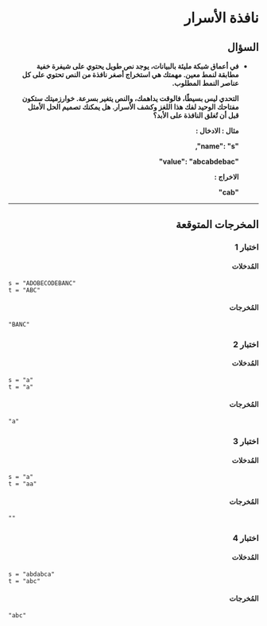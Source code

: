 # <div dir="rtl">نافذة الأسرار</div>

## <div dir="rtl">السؤال</div>

<ul dir="rtl">
<li>
<b>
في أعماق شبكة مليئة بالبيانات، يوجد نص طويل يحتوي على شيفرة خفية مطابقة لنمط معين. مهمتك هي استخراج أصغر نافذة من النص تحتوي على كل عناصر النمط المطلوب.

التحدي ليس بسيطًا، فالوقت يداهمك، والنص يتغير بسرعة. خوارزميتك ستكون مفتاحك الوحيد لفك هذا اللغز وكشف الأسرار. هل يمكنك تصميم الحل الأمثل قبل أن تُغلق النافذة على الأبد؟

مثال :
الادخال :

"name": "s",

"value": "abcabdebac"

الاخراج :

"cab"

</b>
</li>
</ul>

---

## <div dir="rtl">المخرجات المتوقعة</div>

### <div dir="rtl">اختبار 1</div>

#### <div dir="rtl">المُدخلات</div>

```text
s = "ADOBECODEBANC"
t = "ABC"
```

#### <div dir="rtl">المُخرجات</div>

```text
"BANC"
```

### <div dir="rtl">اختبار 2</div>

#### <div dir="rtl">المُدخلات</div>

```text
s = "a"
t = "a"
```

#### <div dir="rtl">المُخرجات</div>

```text
"a"
```

### <div dir="rtl">اختبار 3</div>

#### <div dir="rtl">المُدخلات</div>

```text
s = "a"
t = "aa"
```

#### <div dir="rtl">المُخرجات</div>

```text
""
```

### <div dir="rtl">اختبار 4</div>

#### <div dir="rtl">المُدخلات</div>

```text
s = "abdabca"
t = "abc"
```

#### <div dir="rtl">المُخرجات</div>

```text
"abc"
```